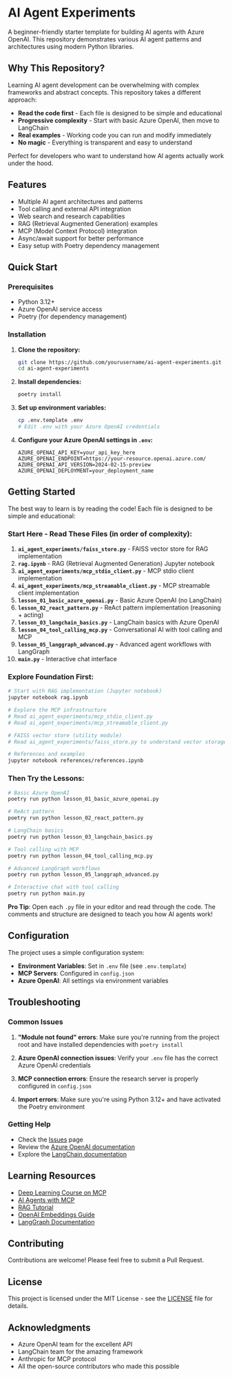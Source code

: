 # AI Agent Experiments

A beginner-friendly starter template for building AI agents with Azure OpenAI. This repository demonstrates various AI agent patterns and architectures using modern Python libraries.

## Why This Repository?

Learning AI agent development can be overwhelming with complex frameworks and abstract concepts. This repository takes a different approach:

- **Read the code first** - Each file is designed to be simple and educational
- **Progressive complexity** - Start with basic Azure OpenAI, then move to LangChain
- **Real examples** - Working code you can run and modify immediately
- **No magic** - Everything is transparent and easy to understand

Perfect for developers who want to understand how AI agents actually work under the hood.

## Features

- Multiple AI agent architectures and patterns
- Tool calling and external API integration
- Web search and research capabilities
- RAG (Retrieval Augmented Generation) examples
- MCP (Model Context Protocol) integration
- Async/await support for better performance
- Easy setup with Poetry dependency management

## Quick Start

### Prerequisites

- Python 3.12+ 
- Azure OpenAI service access
- Poetry (for dependency management)

### Installation

1. **Clone the repository:**
   ```bash
   git clone https://github.com/yourusername/ai-agent-experiments.git
   cd ai-agent-experiments
   ```

2. **Install dependencies:**
   ```bash
   poetry install
   ```

3. **Set up environment variables:**
   ```bash
   cp .env.template .env
   # Edit .env with your Azure OpenAI credentials
   ```

4. **Configure your Azure OpenAI settings in `.env`:**
   ```env
   AZURE_OPENAI_API_KEY=your_api_key_here
   AZURE_OPENAI_ENDPOINT=https://your-resource.openai.azure.com/
   AZURE_OPENAI_API_VERSION=2024-02-15-preview
   AZURE_OPENAI_DEPLOYMENT=your_deployment_name
   ```

## Getting Started

The best way to learn is by reading the code! Each file is designed to be simple and educational:

### Start Here - Read These Files (in order of complexity):

1. **`ai_agent_experiments/faiss_store.py`** - FAISS vector store for RAG implementation
2. **`rag.ipynb`** - RAG (Retrieval Augmented Generation) Jupyter notebook
3. **`ai_agent_experiments/mcp_stdio_client.py`** - MCP stdio client implementation
4. **`ai_agent_experiments/mcp_streamable_client.py`** - MCP streamable client implementation
5. **`lesson_01_basic_azure_openai.py`** - Basic Azure OpenAI (no LangChain)
6. **`lesson_02_react_pattern.py`** - ReAct pattern implementation (reasoning + acting)
7. **`lesson_03_langchain_basics.py`** - LangChain basics with Azure OpenAI
8. **`lesson_04_tool_calling_mcp.py`** - Conversational AI with tool calling and MCP
9. **`lesson_05_langgraph_advanced.py`** - Advanced agent workflows with LangGraph
10. **`main.py`** - Interactive chat interface

### Explore Foundation First:

```bash
# Start with RAG implementation (Jupyter notebook)
jupyter notebook rag.ipynb

# Explore the MCP infrastructure
# Read ai_agent_experiments/mcp_stdio_client.py
# Read ai_agent_experiments/mcp_streamable_client.py

# FAISS vector store (utility module)
# Read ai_agent_experiments/faiss_store.py to understand vector storage

# References and examples
jupyter notebook references/references.ipynb
```

### Then Try the Lessons:

```bash
# Basic Azure OpenAI
poetry run python lesson_01_basic_azure_openai.py

# ReAct pattern
poetry run python lesson_02_react_pattern.py

# LangChain basics
poetry run python lesson_03_langchain_basics.py

# Tool calling with MCP
poetry run python lesson_04_tool_calling_mcp.py

# Advanced LangGraph workflows
poetry run python lesson_05_langgraph_advanced.py

# Interactive chat with tool calling
poetry run python main.py
```

**Pro Tip**: Open each `.py` file in your editor and read through the code. The comments and structure are designed to teach you how AI agents work!

## Configuration

The project uses a simple configuration system:

- **Environment Variables**: Set in `.env` file (see `.env.template`)
- **MCP Servers**: Configured in `config.json`
- **Azure OpenAI**: All settings via environment variables

## Troubleshooting

### Common Issues

1. **"Module not found" errors**: Make sure you're running from the project root and have installed dependencies with `poetry install`

2. **Azure OpenAI connection issues**: Verify your `.env` file has the correct Azure OpenAI credentials

3. **MCP connection errors**: Ensure the research server is properly configured in `config.json`

4. **Import errors**: Make sure you're using Python 3.12+ and have activated the Poetry environment

### Getting Help

- Check the [Issues](https://github.com/yourusername/ai-agent-experiments/issues) page
- Review the [Azure OpenAI documentation](https://learn.microsoft.com/en-us/azure/ai-services/openai/)
- Explore the [LangChain documentation](https://python.langchain.com/)

## Learning Resources

- [Deep Learning Course on MCP](https://learn.deeplearning.ai/courses/mcp-build-rich-context-ai-apps-with-anthropic)
- [AI Agents with MCP](https://learning.oreilly.com/library/view/ai-agents-with/9798341639546/)
- [RAG Tutorial](https://youtu.be/bmduzd1oY7U)
- [OpenAI Embeddings Guide](https://platform.openai.com/docs/guides/embeddings)
- [LangGraph Documentation](https://langchain-ai.github.io/langgraph/)

## Contributing

Contributions are welcome! Please feel free to submit a Pull Request.

## License

This project is licensed under the MIT License - see the [LICENSE](LICENSE) file for details.

## Acknowledgments

- Azure OpenAI team for the excellent API
- LangChain team for the amazing framework
- Anthropic for MCP protocol
- All the open-source contributors who made this possible


